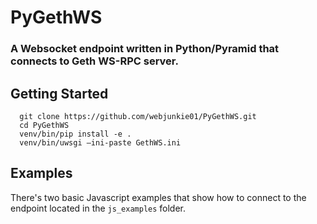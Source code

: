 # PyGethWS
### A Websocket endpoint written in Python/Pyramid that connects to Geth WS-RPC server.

## Getting Started
```
  git clone https://github.com/webjunkie01/PyGethWS.git
  cd PyGethWS
  venv/bin/pip install -e .
  venv/bin/uwsgi —ini-paste GethWS.ini
```
## Examples

There's two basic Javascript examples that show how to connect to the endpoint located in the `js_examples` folder.

